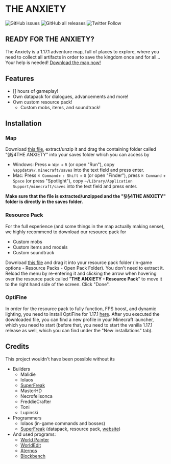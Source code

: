 # **THE ANXIETY**
![GitHub issues](https://img.shields.io/github/issues/theanxietymc/TheAnxiety/total?style=for-the-badge)
![GitHub all releases](https://img.shields.io/github/downloads/theanxietymc/TheAnxiety/total?style=for-the-badge)
![Twitter Follow](https://img.shields.io/twitter/follow/theanxietymc?color=1d9bf0&label=Follow&style=for-the-badge)

## READY FOR THE ANXIETY?
The Anxiety is a 1.17.1 adventure map, full of places to explore, where you need to collect all artifacts in order to save the kingdom once and for all...
Your help is needed! [Download the map now!]()

## Features
- [] hours of gameplay!
- Own datapack for dialogues, advancements and more!
- Own custom resource pack!
  - Custom mobs, items, and soundtrack!

## Installation
### Map
Download [this file](), extract/unzip it and drag the containing folder called "§l§4THE ANXIETY" into your saves folder which you can access by
- Windows: Press `⊞ Win` + `R` (or open "Run"), copy `%appdata%/.minecraft/saves` into the text field and press enter.
- Mac: Press `⌘ Command`+ `⇧ Shift` + `G` (or open "Finder"), press `⌘ Command` + `Space` (or press "Spotlight"), copy `~/Library/Application Support/minecraft/saves` into the text field and press enter.

**Make sure that the file is extracted/unzipped and the "§l§4THE ANXIETY" folder is directly in the saves folder.**

### Resource Pack
For the full experience (and some things in the map actually making sense), we highly recommend to download our resource pack for
- Custom mobs
- Custom items and models
- Custom soundtrack

Download [this file]() and drag it into your resource pack folder (in-game options - Resource Packs - Open Pack Folder). You don't need to extract it. Reload the menu by re-entering it and clicking the arrow when hovering over the resource pack called "**THE ANXIETY - Resource Pack**" to move it to the right hand side of the screen. Click "Done".

### OptiFine
In order for the resource pack to fully function, FPS boost, and dynamic lighting, you need to install OptiFine for 1.17.1 [here](https://optifine.net/adloadx?f=OptiFine_1.17.1_HD_U_H1.jar). After you executed the downloaded file, you can find a new profile in your Minecraft launcher, which you need to start (before that, you need to start the vanilla 1.17.1 release as well, which you can find under the "New installations" tab).

## Credits
This project wouldn't have been possible without its
- Builders
    - Malidie
    - Iolaos
    - [SuperFreak](https://superfreak504.github.io/)
    - MasterHD
    - Necrofelisonca
    - FreddieCrafter
    - Toni
    - Lupinski
- Programmers
    - Iolaos (in-game commands and bosses)
    - [SuperFreak](https://superfreak504.github.io/) (datapack, resource pack, [website](https://theanxietymc.github.io/))
- And used programs:
    - [World Painter](https://www.worldpainter.net/)
    - [WorldEdit](https://www.curseforge.com/minecraft/mc-mods/worldedit)
    - [Aternos](https://www.aternos.org/)
    - [Blockbench](https://www.blockbench.net/)
